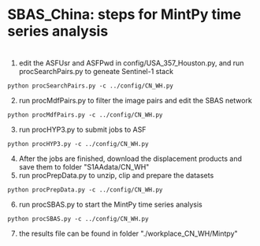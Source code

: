 # SBAS_China: steps for MintPy time series analysis
# 

1. edit the ASFUsr and ASFPwd in config/USA_357_Houston.py, and run procSearchPairs.py to geneate Sentinel-1 stack
<pre><code>python procSearchPairs.py -c ../config/CN_WH.py</code></pre>
2. run procMdfPairs.py to filter the image pairs and edit the SBAS network
<pre><code>python procMdfPairs.py -c ../config/CN_WH.py</code></pre>
3. run procHYP3.py to submit jobs to ASF
<pre><code>python procHYP3.py -c ../config/CN_WH.py</code></pre>
4. After the jobs are finished, download the displacement products and save them to folder "S1AAdata/CN_WH"
5. run procPrepData.py to unzip, clip and prepare the datasets
<pre><code>python procPrepData.py -c ../config/CN_WH.py</code></pre> 
6. run procSBAS.py to start the MintPy time series analysis
<pre><code>python procSBAS.py -c ../config/CN_WH.py</code></pre> 
7. the results file can be found in folder "./workplace_CN_WH/Mintpy"
